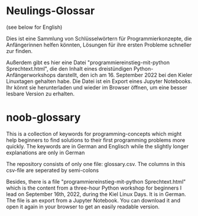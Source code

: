 # Neulings-Glossar
(see below for English)

Dies ist eine Sammlung von Schlüsselwörtern für Programmierkonzepte, die Anfängerinnen helfen könnten, Lösungen für ihre ersten Probleme schneller zur finden.

Außerdem gibt es hier eine Datei "programmiereinstieg-mit-python Sprechtext.html", die den Inhalt eines dreistündigen Python-Anfängerworkshops darstellt, den ich am 16. September 2022 bei den Kieler Linuxtagen gehalten habe. Die Datei ist ein Export eines Jupyter Notebooks. Ihr könnt sie herunterladen und wieder im Browser öffnen, um eine besser lesbare Version zu erhalten.


# noob-glossary
This is a collection of keywords for programming-concepts which might help beginners to find solutions to their first programming problems more quickly. The keywords are in German and Englisch while the slightly longer explanations are only in German

The repository consists of only one file: glossary.csv.
The columns in this csv-file are seperated by semi-colons

Besides, there is a file "programmiereinstieg-mit-python Sprechtext.html" which is the content from a three-hour Python workshop for beginners I lead on September 16th, 2022, during the Kiel Linux Days. It is in German. The file is an export from a Jupyter Notebook. You can download it and open it again in your browser to get an easily readable version. 
